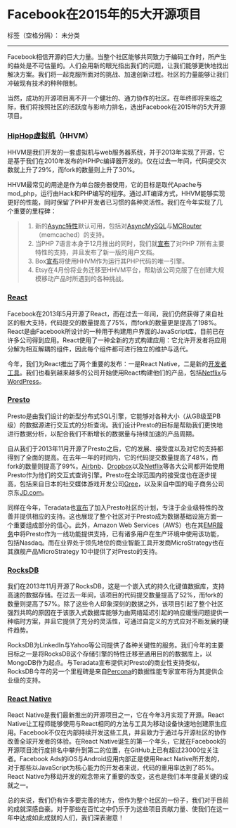﻿# Facebook在2015年的5大开源项目

标签（空格分隔）： 未分类

---

Facebook相信开源的巨大力量。当整个社区能够共同致力于编码工作时，所产生的益处是不可估量的。人们会用新的眼光指出我们的问题，让我们能够更快地找出解决方案。我们将一起克服所面对的挑战、加速创新过程。社区的力量能够让我们冲破现有技术的种种限制。

当然，成功的开源项目离不开一个健壮的、通力协作的社区。在年终即将来临之际，我们将按照社区的活跃度与影响力排名，选出Facebook在2015年的5大开源项目。

### [HipHop虚拟机][1]（HHVM） ###

HHVM是我们开发的一套虚拟机与web服务器系统，并于2013年实现了开源，它是基于我们在2010年发布的HPHPc编译器开发的。仅在过去一年间，代码提交次数就上升了29%，而fork的数量则上升了30%。

HHVM最常见的用途是作为单台服务器使用，它的目标是取代Apache与mod_php，运行由Hack和PHP编写的程序。通过JIT编译方式，HHVM能够实现更好的性能，同时保留了PHP开发者已习惯的各种灵活性。我们在今年实现了几个重要的里程碑：

>  1. 新的[Async特性][2]默认可用，包括对[AsyncMySQL][3]与[MCRouter][4]（memcached）的支持。
>  2. 当PHP 7语言本身于12月推出的同时，我们就[宣布][5]了对PHP 7所有主要特性的支持，并且发布了新一版的用户文档。
>  3. Box[宣布][6]将使用HHVM作为运行其PHP代码的唯一引擎。
>  4. Etsy在4月份将业务迁移至HHVM平台，帮助该公司克服了在创建大规模移动产品时所遇到的各种挑战。

### [React][7] ###

Facebook在2013年5月开源了React，而在过去一年间，我们仍然获得了来自社区的极大支持，代码提交的数量提高了75%，而fork的数量更是提高了198%。React是由Facebook所设计的一种用于构建用户界面的JavaScript库，目前已在许多公司得到应用。React使用了一种全新的方式构建应用：它允许开发者将应用分解为相互解耦的组件，因此每个组件都可进行独立的维护与迭代。

今年，我们为React推出了两个重要的发布：一是React Native，二是新的[开发者工具][8]。我们也看到越来越多的公司开始使用React构建他们的产品，包括[Netflix][9]与[WordPress][10]。


### [Presto][11] ###

Presto是由我们设计的新型分布式SQL引擎，它能够对各种大小（从GB级至PB级）的数据源进行交互式的分析查询。我们设计Presto的目标是帮助我们更快地进行数据分析，以配合我们不断增长的数据量与持续加速的产品周期。

自从我们于2013年11月开源了Presto之后，它的发展、接受度以及对它的支持都得到了全面的提高。在去年一年的时间内，它的代码提交数量提高了48%，而fork的数量则提高了99%。[Airbnb][12]、[Dropbox][13]以及[Netflix][14]等各大公司都开始使用Presto作为他们的交互式查询引擎。Presto在全球范围内的接受度也在逐步提高，包括来自日本的社交媒体游戏开发公司[Gree][15]，以及来自中国的电子商务公司京东[JD.com][16]。

同样在今年，Teradata也[宣布][17]了加入Presto社区的计划，专注于企业级特性的改善并提供相应的支持。这也展现了整个社区对于Presto成为数据基础设施方面一个重要组成部分的信心。此外，Amazon Web Services（AWS）也在其[EMR服务][18]中将Presto作为一线功能提供支持，已有诸多用户在生产环境中使用该功能，包括Nasdaq。而在业界处于领先地位的商业智能工具开发商MicroStrategy也在其旗舰产品MicroStrategy 10中提供了对Presto的支持。

### [RocksDB][19] ###

我们在2013年11月开源了RocksDB，这是一个嵌入式的持久化键值数据库，支持高速的数据存储。在过去一年间，该项目的代码提交数量提高了52%，而fork的数量则提高了57%。除了这些令人印象深刻的数据之外，该项目引起了整个社区强烈共鸣的原因在于该嵌入式数据库能够为由网络延迟引起的响应缓慢问题提供一种临时方案，并且它提供了充分的灵活性，可通过自定义的方式应对不断发展的硬件趋势。

RocksDB为LinkedIn与Yahoo等公司提供了各种关键性的服务。我们今年的主要目标之一是将RocksDB这个存储引擎的特性迁移至通用目的的数据库上，以MongoDB作为起点。与Teradata宣布提供对Presto的商业性支持类似，RocksDB今年的另一个里程碑是来自[Percona][20]的数据性能专家宣布将为其提供企业级的支持。

### [React Native][21] ###

React Native是我们最新推出的开源项目之一，它在今年3月实现了开源。React Native让工程师能够使用与React相同的方法与工具为移动设备快速地创建原生应用。Facebook不仅在内部持续开发这些工具，并且致力于通过与开源社区的协作改善全球开发者的体验。在React Native诞生的第一个年头，它就在Facebook的开源项目流行度排名中攀升到第二的位置，在GitHub上已有超过23000位关注者。Facebook Ads的iOS与Android应用内部正是使用React Native所开发的，对于那些以JavaScript为核心能力的开发者来说，代码的重用率达到了85%。React Native为移动开发的观念带来了重要的改变，这也是我们本年度最关键的成就之一。

总的来说，我们仍有许多要完善的地方，但作为整个社区的一份子，我们对于目前的成就深感自豪。对于那些在百忙之中仍乐于为这些项目贡献力量、使我们在这一年中达成如此成就的人们，我们深表谢意！


  [1]: https://github.com/facebook/hhvm
  [2]: https://docs.hhvm.com/hack/async/introduction
  [3]: http://docs.hhvm.com/manual/en/book.hack.async.mysql.php
  [4]: http://docs.hhvm.com/manual/en/book.hack.mcrouter.php
  [5]: http://hhvm.com/blog/10925/improved-user-documentation
  [6]: https://code.facebook.com/posts/1607907626123431/under-the-hood-box-s-hhvm-migration/
  [7]: https://github.com/facebook/react
  [8]: https://facebook.github.io/react/blog/2015/09/02/new-react-developer-tools.html
  [9]: http://techblog.netflix.com/2015/01/netflix-likes-react.html
  [10]: https://developer.wordpress.com/2015/11/23/the-story-behind-the-new-wordpress-com/
  [11]: https://github.com/facebook/presto
  [12]: http://nerds.airbnb.com/airpal/
  [13]: https://prestodb.io/
  [14]: http://techblog.netflix.com/2014/10/using-presto-in-our-big-data-platform.html
  [15]: http://labs.gree.jp/blog/2014/12/12838/
  [16]: http://jd.com/
  [17]: http://blogs.teradata.com/data-points/bringing-open-source-presto-enterprise/
  [18]: https://aws.amazon.com/elasticmapreduce/details/presto/
  [19]: http://github.com/facebook/rocksdb
  [20]: https://www.percona.com/
  [21]: https://github.com/facebook/react-native